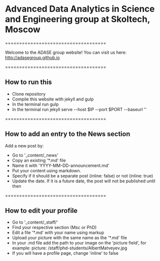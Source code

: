 # Advanced Data Analytics in Science and Engineering group at Skoltech, Moscow
====================================

Welcome to the ADASE group website!
You can visit us here: http://adasegroup.github.io

====================================

## How to run this

- Clone repository
- Compile this website with jekyll and gulp
- In the terminal run gulp
- In the terminal run jekyll serve --host $IP --port $PORT --baseurl ''

====================================

## How to add an entry to the News section

Add a new post by:
- Go to '_content/_news'
- Copy an existing '*.md' file
- Name it with 'YYYY-MM-DD-announcement.md'
- Put your content using markdown. 
- Specify if it should be a separate post (inline: false) or not (inline: true)
- Update the date. If it is a future date, the post will not be published until then

====================================

## How to edit your profile
- Go to '_content/_staff/'
- Find your respective section (Msc or PhD)
- Edit a file '*.md' with your name using markup
- Upload your picture with the same name as the '*.md' file
- In your .md file add the path to your image on the 'picture field', for example: picture: /staff/phd-students/AlbertMatveyev.jpg
- If you will have a profile page, change 'inline' to false

